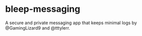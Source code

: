 # bleep-messaging
A secure and private messaging app that keeps minimal logs by @GamingLizard9 and @tttylerr. 
